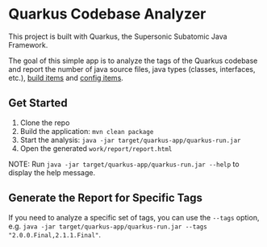 # Quarkus Codebase Analyzer

This project is built with Quarkus, the Supersonic Subatomic Java Framework.

The goal of this simple app is to analyze the tags of the Quarkus codebase and report the number of java source files, java types (classes, interfaces, etc.), [build items](https://quarkus.io/guides/writing-extensions#build-items) and [config items](https://quarkus.io/guides/writing-extensions#configuration-keys).

## Get Started

1. Clone the repo
2. Build the application: `mvn clean package`
3. Start the analysis: `java -jar target/quarkus-app/quarkus-run.jar`
4. Open the generated `work/report/report.html`

NOTE: Run `java -jar target/quarkus-app/quarkus-run.jar --help` to display the help message.

## Generate the Report for Specific Tags

If you need to analyze a specific set of tags, you can use the `--tags` option, e.g. `java -jar target/quarkus-app/quarkus-run.jar --tags "2.0.0.Final,2.1.1.Final"`.
